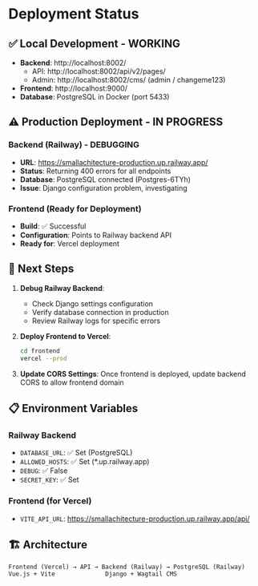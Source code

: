 # Deployment Status

## ✅ Local Development - WORKING
- **Backend**: http://localhost:8002/
  - API: http://localhost:8002/api/v2/pages/
  - Admin: http://localhost:8002/cms/ (admin / changeme123)
- **Frontend**: http://localhost:9000/
- **Database**: PostgreSQL in Docker (port 5433)

## ⚠️ Production Deployment - IN PROGRESS

### Backend (Railway) - DEBUGGING
- **URL**: https://smallachitecture-production.up.railway.app/
- **Status**: Returning 400 errors for all endpoints
- **Database**: PostgreSQL connected (Postgres-6TYh)
- **Issue**: Django configuration problem, investigating

### Frontend (Ready for Deployment)
- **Build**: ✅ Successful
- **Configuration**: Points to Railway backend API
- **Ready for**: Vercel deployment

## 🔧 Next Steps

1. **Debug Railway Backend**: 
   - Check Django settings configuration
   - Verify database connection in production
   - Review Railway logs for specific errors

2. **Deploy Frontend to Vercel**:
   ```bash
   cd frontend
   vercel --prod
   ```

3. **Update CORS Settings**: Once frontend is deployed, update backend CORS to allow frontend domain

## 📋 Environment Variables

### Railway Backend
- `DATABASE_URL`: ✅ Set (PostgreSQL)
- `ALLOWED_HOSTS`: ✅ Set (*.up.railway.app)
- `DEBUG`: ✅ False
- `SECRET_KEY`: ✅ Set

### Frontend (for Vercel)
- `VITE_API_URL`: https://smallachitecture-production.up.railway.app/api/

## 🏗️ Architecture

```
Frontend (Vercel) → API → Backend (Railway) → PostgreSQL (Railway)
Vue.js + Vite              Django + Wagtail CMS
```